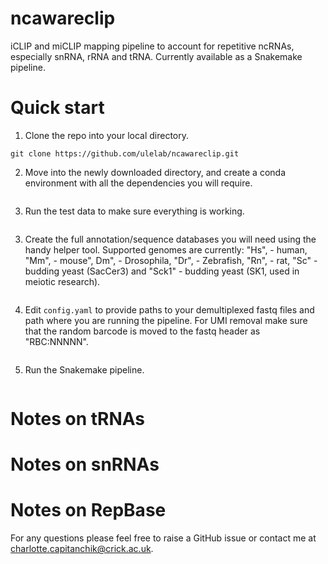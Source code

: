 # ncawareclip
iCLIP and miCLIP mapping pipeline to account for repetitive ncRNAs, especially snRNA, rRNA and tRNA.
Currently available as a Snakemake pipeline.

# Quick start

1. Clone the repo into your local directory.
```
git clone https://github.com/ulelab/ncawareclip.git
```

2. Move into the newly downloaded directory, and create a conda environment with all the dependencies you will require.
```
```

3. Run the test data to make sure everything is working.
```
```

3. Create the full annotation/sequence databases you will need using the handy helper tool. Supported genomes are currently: "Hs", - human, "Mm", - mouse", Dm", - Drosophila, "Dr", - Zebrafish, "Rn", - rat, "Sc" - budding yeast (SacCer3) and "Sck1" - budding yeast (SK1, used in meiotic research).
```
```

4. Edit `config.yaml` to provide paths to your demultiplexed fastq files and path where you are running the pipeline. For UMI removal make sure that the random barcode is moved to the fastq header as "RBC:NNNNN".
```
```

5. Run the Snakemake pipeline.
```
```


# Notes on tRNAs

# Notes on snRNAs

# Notes on RepBase

For any questions please feel free to raise a GitHub issue or contact me at charlotte.capitanchik@crick.ac.uk.
